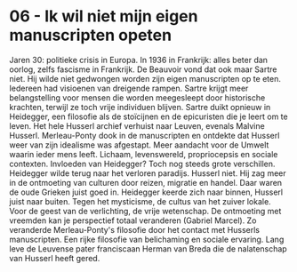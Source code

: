 # 06 - Ik wil niet mijn eigen manuscripten opeten
Jaren 30: politieke crisis in Europa. In 1936 in Frankrijk: alles beter dan oorlog, zelfs fascisme in Frankrijk. De Beauvoir vond dat ook maar Sartre niet. Hij wilde niet gedwongen worden zijn eigen manuscripten op te eten. Iedereen had visioenen van dreigende rampen. Sartre krijgt meer belangstelling voor mensen die worden meegesleept door historische krachten, terwijl ze toch vrije individuen blijven. Sartre duikt opnieuw in Heidegger, een filosofie als de stoïcijnen en de epicuristen die je leert om te leven. Het hele Husserl archief verhuist naar Leuven, evenals Malvine Husserl. Merleau-Ponty dook in de manuscripten en ontdekte dat Husserl weer van zijn idealisme was afgestapt. Meer aandacht voor de Umwelt waarin ieder mens leeft. Lichaam, levenswereld, propriocepsis en sociale contexten. Invloeden van Heidegger? Toch nog steeds grote verschillen. Heidegger wilde terug naar het verloren paradijs. Husserl niet. Hij zag meer in de ontmoeting van culturen door reizen, migratie en handel. Daar waren de oude Grieken juist goed in. Heidegger keerde zich naar binnen, Husserl juist naar buiten. Tegen het mysticisme, de cultus van het zuiver lokale. Voor de geest van de verlichting, de vrije wetenschap. De ontmoeting met vreemden kan je perspectief totaal veranderen (Gabriel Marcel). Zo veranderde Merleau-Ponty's filosofie door het contact met Husserls manuscripten. Een rijke filosofie van belichaming en sociale ervaring. Lang leve de Leuvense pater franciscaan Herman van Breda die de nalatenschap van Husserl heeft gered.
